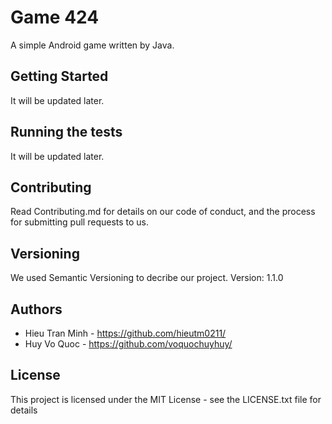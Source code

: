 # Game 424
A simple Android game written by Java.

## Getting Started
It will be updated later.

## Running the tests
It will be updated later.

## Contributing
Read Contributing.md for details on our code of conduct, and the process for submitting pull requests to us.

## Versioning
We used Semantic Versioning to decribe our project.
Version: 1.1.0

## Authors
- Hieu Tran Minh - https://github.com/hieutm0211/
- Huy Vo Quoc - https://github.com/voquochuyhuy/

## License
This project is licensed under the MIT License - see the LICENSE.txt file for details
